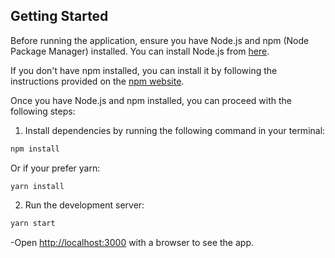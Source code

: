## Getting Started

Before running the application, ensure you have Node.js and npm (Node Package Manager) installed. You can install Node.js from [here](https://nodejs.org/).

If you don't have npm installed, you can install it by following the instructions provided on the [npm website](https://www.npmjs.com/get-npm).

Once you have Node.js and npm installed, you can proceed with the following steps:

1. Install dependencies by running the following command in your terminal:

```bash
npm install
```
Or if your prefer yarn:
```
yarn install

```
2. Run the development server:

```bash
yarn start
```

-Open [http://localhost:3000](http://localhost:3000) with a browser to see the app.
